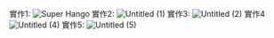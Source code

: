 實作1:
![Super Hango](https://github.com/Yushan30/EC2024/assets/162285019/899e2150-6c64-49a6-a0ee-765154a8dae1)
實作2:
![Untitled (1)](https://github.com/Yushan30/EC2024/assets/162285019/630a0e64-b4cc-4d50-8162-0b6186c35ddc)
實作3: 
![Untitled (2)](https://github.com/Yushan30/EC2024/assets/162285019/53820075-7aa7-45b0-85fd-dbd38c7edc6a)
實作4 
![Untitled (4)](https://github.com/Yushan30/EC2024/assets/162285019/94d126e3-09e2-47a6-94b3-690bddfd9858)
實作5: 
![Untitled (5)](https://github.com/Yushan30/EC2024/assets/162285019/20c026a2-fc09-404b-a15f-6febe68037d7)

